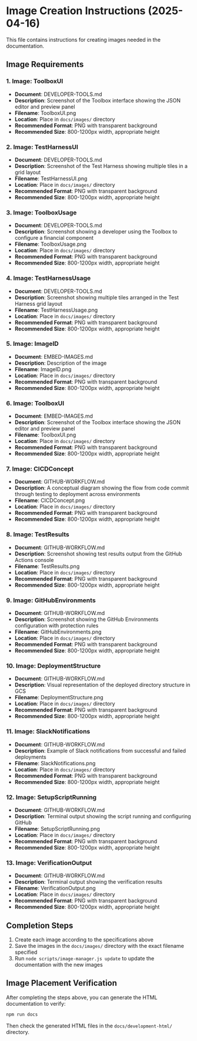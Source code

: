 # Image Creation Instructions (2025-04-16)

This file contains instructions for creating images needed in the documentation.

## Image Requirements

### 1. Image: ToolboxUI

- **Document**: DEVELOPER-TOOLS.md
- **Description**: Screenshot of the Toolbox interface showing the JSON editor and preview panel
- **Filename**: ToolboxUI.png
- **Location**: Place in `docs/images/` directory
- **Recommended Format**: PNG with transparent background
- **Recommended Size**: 800-1200px width, appropriate height

### 2. Image: TestHarnessUI

- **Document**: DEVELOPER-TOOLS.md
- **Description**: Screenshot of the Test Harness showing multiple tiles in a grid layout
- **Filename**: TestHarnessUI.png
- **Location**: Place in `docs/images/` directory
- **Recommended Format**: PNG with transparent background
- **Recommended Size**: 800-1200px width, appropriate height

### 3. Image: ToolboxUsage

- **Document**: DEVELOPER-TOOLS.md
- **Description**: Screenshot showing a developer using the Toolbox to configure a financial component
- **Filename**: ToolboxUsage.png
- **Location**: Place in `docs/images/` directory
- **Recommended Format**: PNG with transparent background
- **Recommended Size**: 800-1200px width, appropriate height

### 4. Image: TestHarnessUsage

- **Document**: DEVELOPER-TOOLS.md
- **Description**: Screenshot showing multiple tiles arranged in the Test Harness grid layout
- **Filename**: TestHarnessUsage.png
- **Location**: Place in `docs/images/` directory
- **Recommended Format**: PNG with transparent background
- **Recommended Size**: 800-1200px width, appropriate height

### 5. Image: ImageID

- **Document**: EMBED-IMAGES.md
- **Description**: Description of the image
- **Filename**: ImageID.png
- **Location**: Place in `docs/images/` directory
- **Recommended Format**: PNG with transparent background
- **Recommended Size**: 800-1200px width, appropriate height

### 6. Image: ToolboxUI

- **Document**: EMBED-IMAGES.md
- **Description**: Screenshot of the Toolbox interface showing the JSON editor and preview panel
- **Filename**: ToolboxUI.png
- **Location**: Place in `docs/images/` directory
- **Recommended Format**: PNG with transparent background
- **Recommended Size**: 800-1200px width, appropriate height

### 7. Image: CICDConcept

- **Document**: GITHUB-WORKFLOW.md
- **Description**: A conceptual diagram showing the flow from code commit through testing to deployment across environments
- **Filename**: CICDConcept.png
- **Location**: Place in `docs/images/` directory
- **Recommended Format**: PNG with transparent background
- **Recommended Size**: 800-1200px width, appropriate height

### 8. Image: TestResults

- **Document**: GITHUB-WORKFLOW.md
- **Description**: Screenshot showing test results output from the GitHub Actions console
- **Filename**: TestResults.png
- **Location**: Place in `docs/images/` directory
- **Recommended Format**: PNG with transparent background
- **Recommended Size**: 800-1200px width, appropriate height

### 9. Image: GitHubEnvironments

- **Document**: GITHUB-WORKFLOW.md
- **Description**: Screenshot showing the GitHub Environments configuration with protection rules
- **Filename**: GitHubEnvironments.png
- **Location**: Place in `docs/images/` directory
- **Recommended Format**: PNG with transparent background
- **Recommended Size**: 800-1200px width, appropriate height

### 10. Image: DeploymentStructure

- **Document**: GITHUB-WORKFLOW.md
- **Description**: Visual representation of the deployed directory structure in GCS
- **Filename**: DeploymentStructure.png
- **Location**: Place in `docs/images/` directory
- **Recommended Format**: PNG with transparent background
- **Recommended Size**: 800-1200px width, appropriate height

### 11. Image: SlackNotifications

- **Document**: GITHUB-WORKFLOW.md
- **Description**: Example of Slack notifications from successful and failed deployments
- **Filename**: SlackNotifications.png
- **Location**: Place in `docs/images/` directory
- **Recommended Format**: PNG with transparent background
- **Recommended Size**: 800-1200px width, appropriate height

### 12. Image: SetupScriptRunning

- **Document**: GITHUB-WORKFLOW.md
- **Description**: Terminal output showing the script running and configuring GitHub
- **Filename**: SetupScriptRunning.png
- **Location**: Place in `docs/images/` directory
- **Recommended Format**: PNG with transparent background
- **Recommended Size**: 800-1200px width, appropriate height

### 13. Image: VerificationOutput

- **Document**: GITHUB-WORKFLOW.md
- **Description**: Terminal output showing the verification results
- **Filename**: VerificationOutput.png
- **Location**: Place in `docs/images/` directory
- **Recommended Format**: PNG with transparent background
- **Recommended Size**: 800-1200px width, appropriate height

## Completion Steps

1. Create each image according to the specifications above
2. Save the images in the `docs/images/` directory with the exact filename specified
3. Run `node scripts/image-manager.js update` to update the documentation with the new images

## Image Placement Verification

After completing the steps above, you can generate the HTML documentation to verify:

```bash
npm run docs
```

Then check the generated HTML files in the `docs/development-html/` directory.
